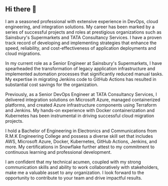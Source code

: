 ## Hi there 👋

I am a seasoned professional with extensive experience in DevOps, cloud engineering, and integration solutions. My career has been marked by a series of successful projects and roles at prestigious organizations such as Sainsbury's Supermarkets and TATA Consultancy Services. I have a proven track record of developing and implementing strategies that enhance the speed, reliability, and cost-effectiveness of application deployments and cloud migrations.

In my current role as a Senior Engineer at Sainsbury's Supermarkets, I have spearheaded the transformation of legacy application infrastructure and implemented automation processes that significantly reduced manual tasks. My expertise in migrating Jenkins code to GitHub Actions has resulted in substantial cost savings for the organization.

Previously, as a Senior DevOps Engineer at TATA Consultancy Services, I delivered integration solutions on Microsoft Azure, managed containerized platforms, and created Azure infrastructure components using Terraform and Jenkins. My hands-on experience with Docker containerization and Kubernetes has been instrumental in driving successful cloud migration projects.

I hold a Bachelor of Engineering in Electronics and Communications from R.M.K Engineering College and possess a diverse skill set that includes AWS, Microsoft Azure, Docker, Kubernetes, GitHub Actions, Jenkins, and more. My certifications in Snowflake further attest to my commitment to continuous learning and professional development.

I am confident that my technical acumen, coupled with my strong communication skills and ability to work collaboratively with stakeholders, make me a valuable asset to any organization. I look forward to the opportunity to contribute to your team and drive impactful results.
